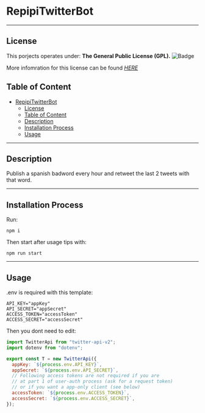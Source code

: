 # RepipiTwitterBot

---

## License <a name='license'></a>

This porjects operates under:
**The General Public License (GPL).**
![Badge](https://www.whitesourcesoftware.com/wp-content/media/2021/04/aHViPTcyNTE0JmNtZD1pdGVtZWRpdG9yaW1hZ2UmZmlsZW5hbWU9aXRlbWVkaXRvcmltYWdlXzVjNDk3NmFlNDM5Y2QucG5nJnZlcnNpb249MDAwMCZzaWc9NDQ0MzgxMTNmN2U3NDliM2U1MGE2ZjNkNzA2YzU5NDA.png)

More infomration for this license can be found _[HERE](https://www.whitesourcesoftware.com/resources/blog/open-source-licenses-explained/#GNU_General_Public_License_GPL)_

## Table of Content

- [RepipiTwitterBot](#repipitwitterbot)
  - [License ](#license-)
  - [Table of Content](#table-of-content)
  - [Description ](#description-)
  - [Installation Process ](#installation-process-)
  - [Usage ](#usage-)

---

## Description <a name='description'></a>

Publish a spanish badword every hour and retweet the last 2 tweets with that word.

---

## Installation Process <a name='installation'></a>

Run:

    npm i

Then start after usage tips with:

    npm run start

---

## Usage <a name='usage'></a>

.env is required with this template:

```
API_KEY="appKey"
API_SECRET="appSecret"
ACCESS_TOKEN="accessToken"
ACCESS_SECRET="accessSecret"
```
Then you dont need to edit:
```javascript
import TwitterApi from "twitter-api-v2";
import dotenv from "dotenv";

export const T = new TwitterApi({
  appKey: `${process.env.API_KEY}`,
  appSecret: `${process.env.API_SECRET}`,
  // Following access tokens are not required if you are
  // at part 1 of user-auth process (ask for a request token)
  // or if you want a app-only client (see below)
  accessToken: `${process.env.ACCESS_TOKEN}`,
  accessSecret: `${process.env.ACCESS_SECRET}`,
});
```